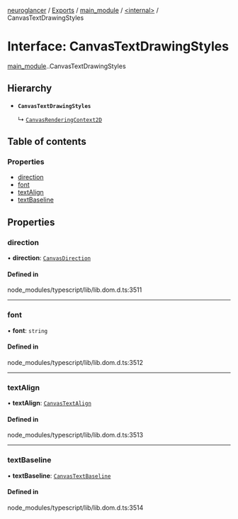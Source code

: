 [neuroglancer](../README.md) / [Exports](../modules.md) / [main\_module](../modules/main_module.md) / [<internal\>](../modules/main_module._internal_.md) / CanvasTextDrawingStyles

# Interface: CanvasTextDrawingStyles

[main_module](../modules/main_module.md).[<internal>](../modules/main_module._internal_.md).CanvasTextDrawingStyles

## Hierarchy

- **`CanvasTextDrawingStyles`**

  ↳ [`CanvasRenderingContext2D`](main_module._internal_.CanvasRenderingContext2D.md)

## Table of contents

### Properties

- [direction](main_module._internal_.CanvasTextDrawingStyles.md#direction)
- [font](main_module._internal_.CanvasTextDrawingStyles.md#font)
- [textAlign](main_module._internal_.CanvasTextDrawingStyles.md#textalign)
- [textBaseline](main_module._internal_.CanvasTextDrawingStyles.md#textbaseline)

## Properties

### direction

• **direction**: [`CanvasDirection`](../modules/main_module._internal_.md#canvasdirection)

#### Defined in

node_modules/typescript/lib/lib.dom.d.ts:3511

___

### font

• **font**: `string`

#### Defined in

node_modules/typescript/lib/lib.dom.d.ts:3512

___

### textAlign

• **textAlign**: [`CanvasTextAlign`](../modules/main_module._internal_.md#canvastextalign)

#### Defined in

node_modules/typescript/lib/lib.dom.d.ts:3513

___

### textBaseline

• **textBaseline**: [`CanvasTextBaseline`](../modules/main_module._internal_.md#canvastextbaseline)

#### Defined in

node_modules/typescript/lib/lib.dom.d.ts:3514
